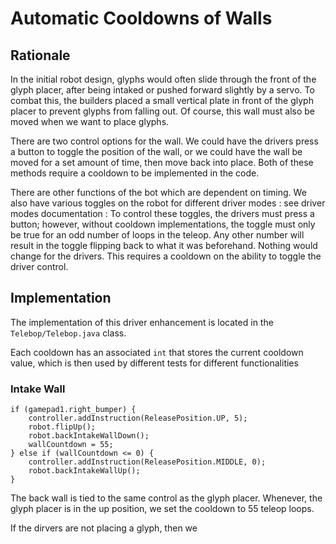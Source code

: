 # Automatic Cooldowns of Walls

## Rationale
In the initial robot design, glyphs would often slide through the front of the glyph placer, after being intaked or pushed forward slightly by a servo. To combat this, the builders placed a small vertical plate in front of the glyph placer to prevent glyphs from falling out. Of course, this wall must also be moved when we want to place glyphs.

There are two control options for the wall. We could have the drivers press a button to toggle the position of the wall, or we could have the wall be moved for a set amount of time, then move back into place. Both of these methods require a cooldown to be implemented in the code. 

There are other functions of the bot which are dependent on timing. We also have various toggles on the robot for different driver modes : see driver modes documentation : 
To control these toggles, the drivers must press a button; however, without cooldown implementations, the toggle must only be true for an odd number of loops in the teleop. Any other number will result in the toggle flipping back to what it was beforehand. Nothing would change for the drivers. This requires a cooldown on the ability to toggle the driver control.

## Implementation

The implementation of this driver enhancement is located in the `Telebop/Telebop.java` class.

Each cooldown has an associated `int` that stores the current cooldown value, which is then used by different tests for different functionalities

### Intake Wall

```
if (gamepad1.right_bumper) {
    controller.addInstruction(ReleasePosition.UP, 5);
    robot.flipUp();
    robot.backIntakeWallDown();
    wallCountdown = 55;
} else if (wallCountdown <= 0) {
    controller.addInstruction(ReleasePosition.MIDDLE, 0);
    robot.backIntakeWallUp();
}
```

The back wall is tied to the same control as the glyph placer. Whenever, the glyph placer is in the up position, we set the cooldown to 55 teleop loops. 

If the dirvers are not placing a glyph, then we 

